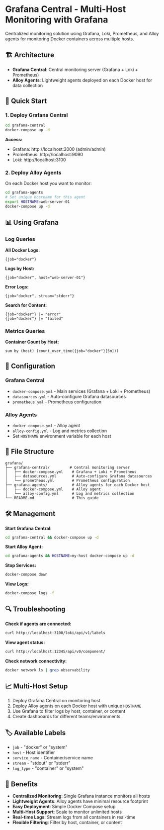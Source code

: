 # Grafana Central - Multi-Host Monitoring with Grafana

Centralized monitoring solution using Grafana, Loki, Prometheus, and Alloy agents for monitoring Docker containers across multiple hosts.

## 🏗️ Architecture

- **Grafana Central**: Central monitoring server (Grafana + Loki + Prometheus)
- **Alloy Agents**: Lightweight agents deployed on each Docker host for data collection

## 🚀 Quick Start

### 1. Deploy Grafana Central

```bash
cd grafana-central
docker-compose up -d
```

**Access:**
- Grafana: http://localhost:3000 (admin/admin)
- Prometheus: http://localhost:9090
- Loki: http://localhost:3100

### 2. Deploy Alloy Agents

On each Docker host you want to monitor:

```bash
cd grafana-agents
# Set unique hostname for this agent
export HOSTNAME=web-server-01
docker-compose up -d
```

## 📊 Using Grafana

### Log Queries

**All Docker Logs:**
```logql
{job="docker"}
```

**Logs by Host:**
```logql
{job="docker", host="web-server-01"}
```

**Error Logs:**
```logql
{job="docker", stream="stderr"}
```

**Search for Content:**
```logql
{job="docker"} |= "error"
{job="docker"} |= "failed"
```

### Metrics Queries

**Container Count by Host:**
```promql
sum by (host) (count_over_time({job="docker"}[5m]))
```

## 🔧 Configuration

### Grafana Central
- `docker-compose.yml` - Main services (Grafana + Loki + Prometheus)
- `datasources.yml` - Auto-configure Grafana datasources
- `prometheus.yml` - Prometheus configuration

### Alloy Agents
- `docker-compose.yml` - Alloy agent
- `alloy-config.yml` - Log and metrics collection
- Set `HOSTNAME` environment variable for each host

## 📁 File Structure

```
grafana/
├── grafana-central/         # Central monitoring server
│   ├── docker-compose.yml    # Grafana + Loki + Prometheus
│   ├── datasources.yml       # Auto-configure Grafana datasources
│   └── prometheus.yml        # Prometheus configuration
├── grafana-agents/           # Alloy agents for each Docker host
│   ├── docker-compose.yml    # Alloy agent
│   └── alloy-config.yml      # Log and metrics collection
└── README.md                 # This guide
```

## 🛠️ Management

**Start Grafana Central:**
```bash
cd grafana-central && docker-compose up -d
```

**Start Alloy Agent:**
```bash
cd grafana-agents && HOSTNAME=my-host docker-compose up -d
```

**Stop Services:**
```bash
docker-compose down
```

**View Logs:**
```bash
docker-compose logs -f
```

## 🔍 Troubleshooting

**Check if agents are connected:**
```bash
curl http://localhost:3100/loki/api/v1/labels
```

**View agent status:**
```bash
curl http://localhost:12345/api/v0/component/
```

**Check network connectivity:**
```bash
docker network ls | grep observability
```

## 📈 Multi-Host Setup

1. Deploy Grafana Central on monitoring host
2. Deploy Alloy agents on each Docker host with unique `HOSTNAME`
3. Use Grafana to filter logs by host, container, or content
4. Create dashboards for different teams/environments

## 🏷️ Available Labels

- `job` - "docker" or "system"
- `host` - Host identifier
- `service_name` - Container/service name
- `stream` - "stdout" or "stderr"
- `log_type` - "container" or "system"

## 🎯 Benefits

- **Centralized Monitoring**: Single Grafana instance monitors all hosts
- **Lightweight Agents**: Alloy agents have minimal resource footprint
- **Easy Deployment**: Simple Docker Compose setup
- **Multi-Host Support**: Scale to monitor unlimited hosts
- **Real-time Logs**: Stream logs from all containers in real-time
- **Flexible Filtering**: Filter by host, container, or content